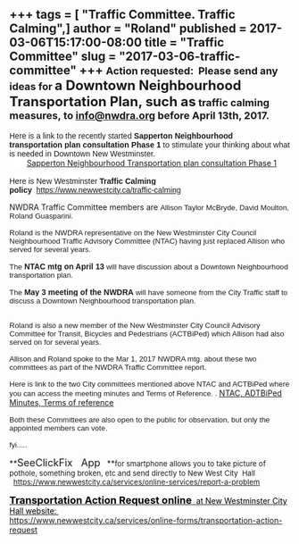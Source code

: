 +++
tags = [ "Traffic Committee. Traffic Calming",]
author = "Roland"
published = 2017-03-06T15:17:00-08:00
title = "Traffic Committee"
slug = "2017-03-06-traffic-committee"
+++
**<span style="font-size: large;">Action requested:  Please send any ideas for </span><span style="font-size: 18pt;">a Downtown Neighbourhood Transportation Plan, such as</span><span style="font-size: large;"> traffic calming measures,</span><span style="font-size: large;"> to info@nwdra.org before April 13th, 2017.</span>**
--------------------------------------------------------------------------------------------------------------------------------------------------------------------------------------------------------------------------------------------------------------------------------------------------------------------------------------

  
<span style="background-color: white;"><span
style="font-family: &quot;arial&quot;;">Here is a link to the recently
started **Sapperton Neighbourhood transportation plan consultation Phase
1** to stimulate your thinking about what is needed in Downtown New
Westminster.  </span></span>  
<span style="background-color: white;"><span
style="font-family: &quot;arial&quot;;">        </span></span>[Sapperton
Neighbourhood Transportation plan consultation Phase
1](https://www.newwestcity.ca/planning-building-and-development/projects-on-the-go/articles/5621.php)  
<span
style="background-color: white; font-family: &quot;arial&quot;;">  
</span><span style="background-color: white;"><span
style="font-family: &quot;arial&quot;;">Here is New Westminster
**Traffic Calming
policy**  <https://www.newwestcity.ca/traffic-calming></span></span>  

<span style="background-color: white; font-size: 13.3333px;">  
</span>

  
NWDRA Traffic Committee members are <span
style="background-color: white; font-family: &quot;arial&quot;; font-size: 13.3333px;">Allison
Taylor McBryde, </span><span
style="background-color: white; font-family: &quot;arial&quot;; font-size: 13.3333px;">David
Moulton, Roland Guasparini. </span>  
<span
style="background-color: white; font-family: &quot;arial&quot;; font-size: 13.3333px;">  
</span><span style="font-family: &quot;arial&quot;;"><span
style="background-color: white; font-size: 13.3333px;">Roland is the
NWDRA representative on the New Westminster City Council Neighbourhood
Traffic Advisory Committee (NTAC) having just replaced Allison who
served for several years.  </span></span>  
<span style="font-family: &quot;arial&quot;;"><span
style="background-color: white; font-size: 13.3333px;">  
</span></span><span style="font-family: &quot;arial&quot;;"><span
style="background-color: white;"><span
style="font-size: 13.3333px;">The</span> **NTAC mtg on April 13**<span
style="font-size: 13.3333px;"> will have discussion about
a</span></span></span><span
style="background-color: white; font-family: &quot;arial&quot;; font-size: 13.3333px;"> </span><span
style="background-color: white; font-family: &quot;arial&quot;; font-size: 13.3333px;">Downtown
Neighbourhood transportation plan. </span>  
<span
style="background-color: white; font-family: &quot;arial&quot;; font-size: 13.3333px;">  
</span><span
style="background-color: white; font-family: &quot;arial&quot;;"><span
style="font-size: 13.3333px;">The </span>**May 3 m**</span><span
style="background-color: white; font-family: &quot;arial&quot;;">**eeting
of the NWDRA**<span style="font-size: 13.3333px;"> will have someone
from the City Traffic staff to discuss a Downtown Neighbourhood
transportation plan. </span></span>  
  
<span style="font-family: &quot;arial&quot;;"><span
style="background-color: white; font-size: 13.3333px;">  
</span></span><span style="font-family: &quot;arial&quot;;"><span
style="background-color: white; font-size: 13.3333px;">Roland is also a
new member of the New Westminster City Council Advisory Committee for
Transit, Bicycles and Pedestrians (ACTBiPed) which Allison had also
served on for several years. </span></span>  
<span style="font-family: &quot;arial&quot;;"><span
style="background-color: white; font-size: 13.3333px;">  
</span></span><span style="font-family: &quot;arial&quot;;"><span
style="background-color: white; font-size: 13.3333px;">Allison and
Roland spoke to the Mar 1, 2017 NWDRA mtg. about these two committees as
part of the NWDRA Traffic Committee report. </span></span>  
<span style="font-family: &quot;arial&quot;;"><span
style="background-color: white; font-size: 13.3333px;">  
</span></span><span style="font-family: &quot;arial&quot;;"><span
style="background-color: white; font-size: 13.3333px;">Here is link to
the two City committees mentioned above NTAC and ACTBiPed where you can
access</span></span><span style="font-family: &quot;arial&quot;;"><span
style="background-color: white; font-size: 13.3333px;"> the meeting
minutes and Terms of Reference. . </span></span>[NTAC, ADTBiPed Minutes,
Terms of reference](https://www.newwestcity.ca/committees)  
<span
style="background-color: white; font-family: &quot;arial&quot;; font-size: 13.3333px;">  
</span><span
style="background-color: white; font-family: &quot;arial&quot;; font-size: 13.3333px;">Both
these Committees are also open to the public for observation, but only
the appointed members can vote.    </span>  
<span
style="background-color: white; font-family: &quot;arial&quot;; font-size: 13.3333px;">  
</span><span
style="background-color: white; font-family: &quot;arial&quot;; font-size: 13.3333px;">fyi.....</span>  

  

**<span style="font-size: large;">SeeClickFix   App</span>   **<span
style="font-size: 13px;">for smartphone allows you to take picture of
pothole, something broken, etc and send directly to New West City  Hall
 </span>  
<span
style="font-size: 13px;">  <https://www.newwestcity.ca/services/online-services/report-a-problem></span>

<span style="font-size: 13px;">  
</span>

[<span style="color: black; font-size: large;">**Transportation Action
Request online**</span>  <span style="color: black;">at New Westminster
City Hall
website: </span>](https://www.newwestcity.ca/services/online-forms/transportation-action-request)  
<https://www.newwestcity.ca/services/online-forms/transportation-action-request>  
<span
style="background-color: white; font-family: &quot;arial&quot;; font-size: 13.3333px;"></span>  

<span style="font-family: &quot;arial&quot;;"><span
style="font-size: 13.3333px;">  
</span></span>

<span style="font-family: &quot;arial&quot;;"><span
style="background-color: white; font-size: 13.3333px;">  
</span></span><span style="font-family: &quot;arial&quot;;"><span
style="background-color: white; font-size: 13.3333px;">  
</span></span><span style="font-family: &quot;arial&quot;;"><span
style="background-color: white; font-size: 13.3333px;">  
</span></span>
